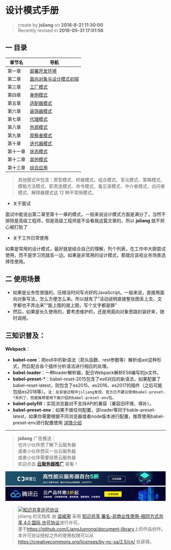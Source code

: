 设计模式手册
===

> create by **jsliang** on **2018-8-21 11:30:00**   
> Recently revised in **2019-05-31 17:01:56**

## 一 目录

| 章节名  | 导航                                                   |
| ------- | ------------------------------------------------------ |
| 第一章  | [部署开发环境](./design-pattern-chapter01.md)           |
| 第二章  | [面向对象与设计模式初探](./design-pattern-chapter02.md) |
| 第三章  | [工厂模式](./design-pattern-chapter03.md)               |
| 第四章  | [单例模式](./design-pattern-chapter04.md)               |
| 第五章  | [适配器模式](./design-pattern-chapter05.md)             |
| 第六章  | [装饰器模式](./design-pattern-chapter06.md)             |
| 第七章  | [代理模式](./design-pattern-chapter07.md)             |
| 第八章  | [外观模式](./design-pattern-chapter08.md)             |
| 第九章  | [观察者模式](./design-pattern-chapter09.md)             |
| 第十章  | [迭代器模式](./design-pattern-chapter10.md)             |
| 第十一章  | [状态模式](./design-pattern-chapter11.md)             |
| 第十二章  | [其他模式](./design-pattern-chapter12.md)             |
| 第十三章  | [综合应用](./design-pattern-chapter13.md)             |
> 其他模式中包含：原型模式、桥接模式、组合模式、享元模式、策略模式、模板方法模式、职责连模式、命令模式、备忘录模式、中介者模式、访问者模式、解释器模式这 12 种不常用模式。

* 关于面试

面试中能说出第二章至第十一章的模式，一般来说设计模式方面是满分了，当然不排除是高级工程师，但是高级工程师是不会看我这篇文章的，所以 **jsliang** 就不担心被打脸了

* 关于工作日常使用

如果是常用的设计模式，最好就是结合自己的理解，列个列表，在工作中大胆尝试使用，而不是学习完就丢一边。如果是非常用的设计模式，那就应该视业务场景选择性使用。

## 二 使用场景

* 如果是业务性很强的，压根没时间写点好的JavaScript。一般来说，直接用面向对象写法，怎么方便怎么来。所以就有了“活动说明直接整张图丢上去，文字都也不弄出来”“能上图的就上图，写个文字都是罪”
* 然后，如果是长久使用的，要考虑维护的，还是用面向对象思路封装好来，随时调用。

## 三知识普及：  

**Webpack**：

* **babel-core**：把es6中的新语法（箭头函数、rest参数等）解析成ast这种形式，然后配合各个插件分析语法进行相应的处理。
* **babel-loader**：一种loader解析器，配合Webpack解析ES6编写的js文件。
* **babel-preset-\***：babel-reset-2015包含了es6对应的新语法，如果配置了babel-reset-latest，则包含了es2015、es2016、es2017的插件（之后可能包括es2018等）。`注：在安装过程中jsliang发现，官方已不建议使用babel-preset-*系列了，而是推荐使用下面介绍的babel-preset-env包。`
* **babel-polyfill**：实现浏览器对不支持API的兼容（兼容旧环境、填补）。
* **babel-preset-env**：如果不做任何配置，该loader等同于bable-preset-latest，如果你需要根据不同浏览器或者node版本进行配置，推荐使用babel-preset-env进行配置使用 [详情介绍](https://segmentfault.com/a/1190000011639765)

---

> **jsliang** 广告推送：  
> 也许小伙伴想了解下云服务器  
> 或者小伙伴想买一台云服务器  
> 或者小伙伴需要续费云服务器  
> 欢迎点击 **[云服务器推广](https://github.com/LiangJunrong/document-library/blob/master/other-library/Monologue/%E7%A8%B3%E9%A3%9F%E8%89%B0%E9%9A%BE.md)** 查看！

[![图](../../public-repertory/img/z-small-seek-ali-3.jpg)](https://promotion.aliyun.com/ntms/act/qwbk.html?userCode=w7hismrh)
[![图](../../public-repertory/img/z-small-seek-tencent-2.jpg)](https://cloud.tencent.com/redirect.php?redirect=1014&cps_key=49f647c99fce1a9f0b4e1eeb1be484c9&from=console)

> <a rel="license" href="http://creativecommons.org/licenses/by-nc-sa/4.0/"><img alt="知识共享许可协议" style="border-width:0" src="https://i.creativecommons.org/l/by-nc-sa/4.0/88x31.png" /></a><br /><span xmlns:dct="http://purl.org/dc/terms/" property="dct:title">jsliang 的文档库</span> 由 <a xmlns:cc="http://creativecommons.org/ns#" href="https://github.com/LiangJunrong/document-library" property="cc:attributionName" rel="cc:attributionURL">梁峻荣</a> 采用 <a rel="license" href="http://creativecommons.org/licenses/by-nc-sa/4.0/">知识共享 署名-非商业性使用-相同方式共享 4.0 国际 许可协议</a>进行许可。<br />基于<a xmlns:dct="http://purl.org/dc/terms/" href="https://github.com/LiangJunrong/document-library" rel="dct:source">https://github.com/LiangJunrong/document-library</a>上的作品创作。<br />本许可协议授权之外的使用权限可以从 <a xmlns:cc="http://creativecommons.org/ns#" href="https://creativecommons.org/licenses/by-nc-sa/2.5/cn/" rel="cc:morePermissions">https://creativecommons.org/licenses/by-nc-sa/2.5/cn/</a> 处获得。